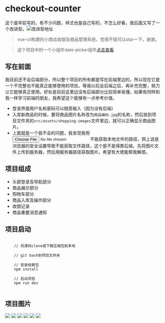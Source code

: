 # checkout-counter

这个是早前写的，有不少问题，样式也是自己写的，不怎么好看，我后面又写了一个改进型，![改进型地址](https://github.com/huanghaibin91/V-Shop)

> vue-cli构建的小商店收银及商品管理系统，觉得不错可以star一下，谢谢。

> 这个项目中的一个小组件date-picker组件[点击查看](https://github.com/huanghaibin91/Date-Pickers)

## 写在前面

我目前还不会后端部分，所以整个项目的所有都是写在前端里边的，所以现在它是一个不完整也不能真正能够使用的项目。等我以后会后端之后，再补充完整，努力让它能够真正使用。好处是目前这里边没有后端部分比较简单易懂，如果有同样和我一样学习前端的朋友，我希望这个能够有一点参考价值。

- 登录界面用户名和密码可以随意输入（因为没有后端）
- 入库新商品的时候，要将商品图片名称改为`商品编码.jpg`的名称，然后放到项目文件夹的`src/assets/shopping-images`文件里边，就可以正确显示商品图片。
- 上面就是一个我不会的问题，我发现我用<input type="file" />不能获取本地文件的路径，网上说是浏览器的安全设置导致不能获取文件路径，这个是不是得靠后端，先将图片文件上传到服务器，然后用服务器路径获取图片。希望有大佬能帮我解惑。
	
## 项目组成
- 头部登录及导航部分
- 商品展示部分
- 购物车部分
- 商品入库及操作部分
- 收银记录
- 商品重要消息通知

## 项目启动

``` 

	// 将源码clone或下载压缩包到本地

	// git bash到项目文件夹

	// 安装依赖包
  	npm install

  	// 启动项目
  	npm run dev
	
```

## 项目图片

![](https://github.com/huanghaibin91/Checkout-counter/blob/master/src/assets/image/1.png?raw=true)
![](https://github.com/huanghaibin91/Checkout-counter/blob/master/src/assets/image/2.png?raw=true)
![](https://github.com/huanghaibin91/Checkout-counter/blob/master/src/assets/image/3.png?raw=true)
![](https://github.com/huanghaibin91/Checkout-counter/blob/master/src/assets/image/4.png?raw=true)
![](https://github.com/huanghaibin91/Checkout-counter/blob/master/src/assets/image/5.png?raw=true)
![](https://github.com/huanghaibin91/Checkout-counter/blob/master/src/assets/image/6.png?raw=true)

